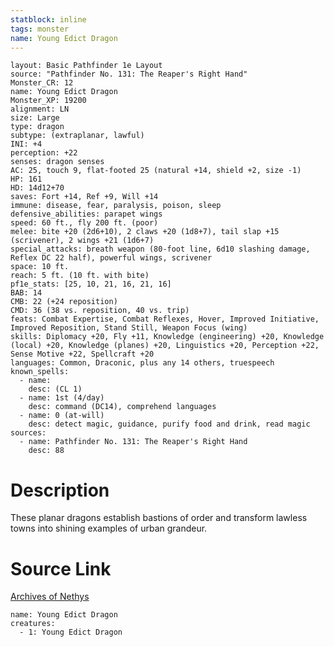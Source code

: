 ```yaml
---
statblock: inline
tags: monster
name: Young Edict Dragon
---
```

```statblock
layout: Basic Pathfinder 1e Layout
source: "Pathfinder No. 131: The Reaper's Right Hand"
Monster_CR: 12
name: Young Edict Dragon
Monster_XP: 19200
alignment: LN
size: Large
type: dragon
subtype: (extraplanar, lawful)
INI: +4
perception: +22
senses: dragon senses
AC: 25, touch 9, flat-footed 25 (natural +14, shield +2, size -1)
HP: 161
HD: 14d12+70
saves: Fort +14, Ref +9, Will +14
immune: disease, fear, paralysis, poison, sleep
defensive_abilities: parapet wings
speed: 60 ft., fly 200 ft. (poor)
melee: bite +20 (2d6+10), 2 claws +20 (1d8+7), tail slap +15 (scrivener), 2 wings +21 (1d6+7)
special_attacks: breath weapon (80-foot line, 6d10 slashing damage, Reflex DC 22 half), powerful wings, scrivener
space: 10 ft.
reach: 5 ft. (10 ft. with bite)
pf1e_stats: [25, 10, 21, 16, 21, 16]
BAB: 14
CMB: 22 (+24 reposition)
CMD: 36 (38 vs. reposition, 40 vs. trip)
feats: Combat Expertise, Combat Reflexes, Hover, Improved Initiative, Improved Reposition, Stand Still, Weapon Focus (wing)
skills: Diplomacy +20, Fly +11, Knowledge (engineering) +20, Knowledge (local) +20, Knowledge (planes) +20, Linguistics +20, Perception +22, Sense Motive +22, Spellcraft +20
languages: Common, Draconic, plus any 14 others, truespeech
known_spells:
  - name:
    desc: (CL 1)
  - name: 1st (4/day)
    desc: command (DC14), comprehend languages
  - name: 0 (at-will)
    desc: detect magic, guidance, purify food and drink, read magic
sources:
  - name: Pathfinder No. 131: The Reaper's Right Hand
    desc: 88
```
# Description
These planar dragons establish bastions of order and transform lawless towns into shining examples of urban grandeur.
# Source Link
[Archives of Nethys](https://aonprd.com/MonsterDisplay.aspx?ItemName=Young%20Edict%20Dragon)
```encounter-table
name: Young Edict Dragon
creatures:
  - 1: Young Edict Dragon
```
